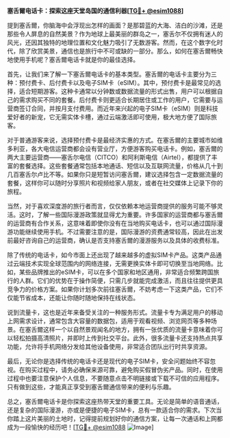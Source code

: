 **塞舌爾电话卡：探索这座天堂岛国的通信利器[[TG💪+ @esim1088](https://t.me/s/esim1088)]**

提到塞舌爾，你脑海中会浮现出怎样的画面？是那碧蓝的大海、洁白的沙滩，还是那些令人屏息的自然美景？作为地球上最美丽的群岛之一，塞舌尔不仅拥有迷人的风光，还因其独特的地理位置和文化魅力吸引了无数游客。然而，在这个数字化时代，除了欣赏美景，通信也是旅行中不可或缺的一部分。那么，如何在塞舌爾畅快地使用手机呢？塞舌爾电话卡就是你的最佳选择。

首先，让我们来了解一下塞舌爾电话卡的基本类型。塞舌爾的电话卡主要分为三种：预付费卡、后付费卡以及电子SIM卡（eSIM）。其中，预付费卡是最常见的选择，适合短期游客。这种卡通常以分钟数或数据流量的形式出售，用户可以根据自己的需求购买不同的套餐。后付费卡则更适合长期居住或工作的用户，它需要与运营商签订合同，并按月支付费用。而近年来兴起的电子SIM卡（eSIM）则是科技爱好者的新宠，它无需实体卡槽，通过云端激活即可使用，极大地方便了国际旅客。

对于普通游客来说，选择预付费卡是最经济实惠的方式。在塞舌爾的主要城市如维多利亚，各大电信运营商都会设有营业厅，方便游客购买电话卡。例如，塞舌爾的两大主要运营商——塞舌尔电信（CITCO）和阿利斯电信（Airtel），都提供了丰富的套餐选择。这些套餐通常包括本地通话、短信以及互联网流量，价格从几十到几百塞舌尔卢比不等。如果你只是短暂访问塞舌爾，建议选择包含一定数据流量的套餐，这样你可以随时分享照片和视频给家人朋友，或者在社交媒体上记录下你的旅程。

当然，对于喜欢深度游的旅行者而言，仅仅依赖本地运营商提供的服务可能不够灵活。这时，了解一些国际漫游政策就显得尤为重要。许多国家的运营商都与塞舌爾的运营商有合作关系，这意味着即使你没有在当地购买电话卡，也可以通过国际漫游功能继续使用手机。不过需要注意的是，国际漫游的资费通常较高，因此在出发前最好咨询自己的运营商，确认是否支持塞舌爾的漫游服务以及具体的收费标准。

除了传统的电话卡，如今市面上还出现了越来越多的虚拟SIM卡产品。这类产品通过云端技术实现全球范围内的网络连接，无需更换实体卡即可切换至当地网络。比如，某些品牌推出的eSIM卡，可以在多个国家和地区通用，非常适合频繁跨国旅行的人群。它们的优势在于操作简便，只需几步就能完成激活，而且往往提供更具竞争力的价格方案。如果你计划多次前往塞舌爾，不妨考虑一下这类产品，它们不仅能节省成本，还能让你随时随地保持在线状态。

说到流量卡，这也是近年来备受关注的一种服务形式。流量卡专为满足用户的移动上网需求设计，通常包含大容量的数据包，适用于观看视频、浏览网页等多种场景。在塞舌爾这样一个以自然景观闻名的地方，拥有一张优质的流量卡意味着你可以轻松拍摄高清照片，并即时上传到社交平台。此外，很多流量卡还支持热点共享功能，允许将手机网络分发给其他设备使用，非常适合团队出行时共享资源。

最后，无论你是选择传统的电话卡还是现代的电子SIM卡，安全问题始终不容忽视。在购买过程中，请务必确保来源可靠，避免购买假冒伪劣产品。同时，在使用过程中也要注意保护个人信息，不要随意点击不明链接或下载不可信的应用程序。只有做到这些，才能真正享受到塞舌爾通信带来的便利与乐趣。

总之，塞舌爾电话卡是你探索这座热带天堂的重要工具。无论是简单的语音通话，还是复杂的国际漫游，亦或是便捷的电子SIM卡，总有一款适合你的需求。下次当你踏上这片美丽的土地时，记得提前规划好你的通信方案，让每一次通话和上网都成为一段愉快的经历吧！[[TG💪+ @esim1088](https://t.me/s/esim1088) ![Image](https://i.postimg.cc/4NQfJmqS/Snipaste-2025-05-13-00-14-12.png)]